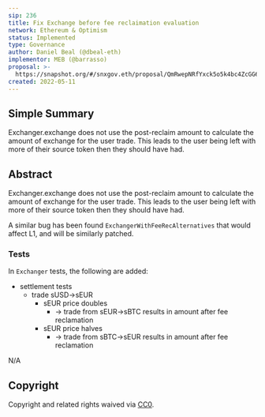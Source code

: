 ```yaml
---
sip: 236
title: Fix Exchange before fee reclaimation evaluation
network: Ethereum & Optimism
status: Implemented
type: Governance
author: Daniel Beal (@dbeal-eth)
implementor: MEB (@barrasso)
proposal: >-
  https://snapshot.org/#/snxgov.eth/proposal/QmRwepNRfYxck5o5k4bc4ZcGG6b9yytk21Zoi8d3oWCeke
created: 2022-05-11
---
```


## Simple Summary

<!--"If you can't explain it simply, you don't understand it well enough." Simply describe the outcome the proposed changes intends to achieve. This should be non-technical and accessible to a casual community member.-->

Exchanger.exchange does not use the post-reclaim amount to calculate the amount of exchange for the
user trade. This leads to the user being left with more of their source token then they should
have had.

## Abstract

<!--A short (~200 word) description of the proposed change, the abstract should clearly describe the proposed change. This is what *will* be done if the SIP is implemented, not *why* it should be done or *how* it will be done. If the SIP proposes deploying a new contract, write, "We propose to deploy a new contract that will do x".-->

Exchanger.exchange does not use the post-reclaim amount to calculate the amount of exchange for the
user trade. This leads to the user being left with more of their source token then they should
have had.

A similar bug has been found `ExchangerWithFeeRecAlternatives` that would affect L1, and will be similarly patched.

### Tests

In `Exchanger` tests, the following are added:

* settlement tests
  * trade sUSD->sEUR
    * sEUR price doubles
      * -> trade from sEUR->sBTC results in amount after fee reclamation
    * sEUR price halves
      * -> trade from sBTC->sEUR results in amount after fee reclamation

N/A

## Copyright

Copyright and related rights waived via [CC0](https://creativecommons.org/publicdomain/zero/1.0/).
